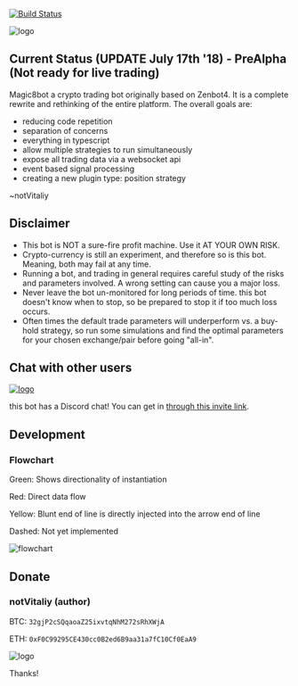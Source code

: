 [![Build Status](https://travis-ci.com/magic8bot/magic8bot.svg?branch=master)](https://travis-ci.com/magic8bot/magic8bot)

![logo](https://rawgit.com/magic8bot/magic8bot/master/assets/logo.svg)

## Current Status (UPDATE July 17th '18) - PreAlpha (Not ready for live trading)

Magic8bot a crypto trading bot originally based on Zenbot4. It is a complete rewrite and rethinking of the entire platform.
The overall goals are:

- reducing code repetition
- separation of concerns
- everything in typescript
- allow multiple strategies to run simultaneously
- expose all trading data via a websocket api
- event based signal processing
- creating a new plugin type: position strategy

~notVitaliy

## Disclaimer

- This bot is NOT a sure-fire profit machine. Use it AT YOUR OWN RISK.
- Crypto-currency is still an experiment, and therefore so is this bot. Meaning, both may fail at any time.
- Running a bot, and trading in general requires careful study of the risks and parameters involved. A wrong setting can cause you a major loss.
- Never leave the bot un-monitored for long periods of time. this bot doesn't know when to stop, so be prepared to stop it if too much loss occurs.
- Often times the default trade parameters will underperform vs. a buy-hold strategy, so run some simulations and find the optimal parameters for your chosen exchange/pair before going "all-in".

## Chat with other users

[![logo](https://rawgit.com/magic8bot/magic8bot/master/assets/discord.png)](https://discord.gg/JGCNsh8)

this bot has a Discord chat! You can get in [through this invite link](https://discord.gg/JGCNsh8).

## Development

### Flowchart

Green: Shows directionality of instantiation

Red: Direct data flow

Yellow: Blunt end of line is directly injected into the arrow end of line

Dashed: Not yet implemented

![flowchart](https://rawgit.com/magic8bot/magic8bot/master/assets/flowchart.svg)

## Donate

### notVitaliy (author)

BTC: `32gjP2cSQqaoaZ25ixvtqNhM272sRhXWjA`

ETH: `0xF0C99295CE430cc0B2ed6B9aa31a7fC10Cf0EaA9`

![logo](https://rawgit.com/magic8bot/magic8bot/master/assets/logo-sm.svg)

Thanks!
